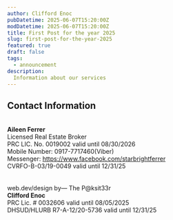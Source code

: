 ```yaml
---
author: Clifford Enoc
pubDatetime: 2025-06-07T15:20:00Z
modDatetime: 2025-06-07T15:20:00Z
title: First Post for the year 2025
slug: first-post-for-the-year-2025
featured: true
draft: false
tags:
  - announcement
description:
  Information about our services
---
```


## Contact Information
\
**Aileen Ferrer**<br>
Licensed Real Estate Broker<br>
PRC LIC. No. 0019002 valid until 08/30/2026<br>
Mobile Number: 0917-7717460(Viber)<br>
Messenger: https://www.facebook.com/starbrightferrer<br>
CVRFO-B-03/19-0049 valid until 12/31/25
\
\
\
web.dev/design by— The P@ksit33r<br>
**Clifford Enoc**<br>
 PRC Lic. # 0032606 valid until 08/05/2025<br>
 DHSUD/HLURB R7-A-12/20-5736 valid until 12/31/25<br>